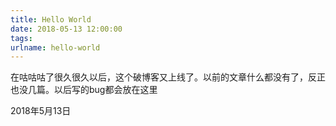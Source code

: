 ```yaml
---
title: Hello World
date: 2018-05-13 12:00:00
tags:
urlname: hello-world
---
```


在咕咕咕了很久很久以后，这个破博客又上线了。以前的文章什么都没有了，反正也没几篇。以后写的bug都会放在这里

2018年5月13日
